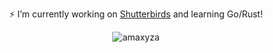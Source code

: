 <!-- ## Hi there 👋
-->
<div align="center">
  
⚡ I’m currently working on [Shutterbirds](https://plasmamintz.itch.io/shutterbirds) and learning Go/Rust!

<p><img align="center" src="https://github-readme-stats.vercel.app/api/top-langs?username=amaxyza&show_icons=true&locale=en&layout=compact&theme=synthwave" alt="amaxyza"/></p>

</div>
<!--
**amaxyza/amaxyza** is a ✨ _special_ ✨ repository because its `README.md` (this file) appears on your GitHub profile.

Here are some ideas to get you started:

- 🔭 I’m currently working on ...
- 🌱 I’m currently learning ...
- 👯 I’m looking to collaborate on ...
- 🤔 I’m looking for help with ...
- 💬 Ask me about ...
- 📫 How to reach me: ...
- 😄 Pronouns: ...
- ⚡ Fun fact: ...
-->
